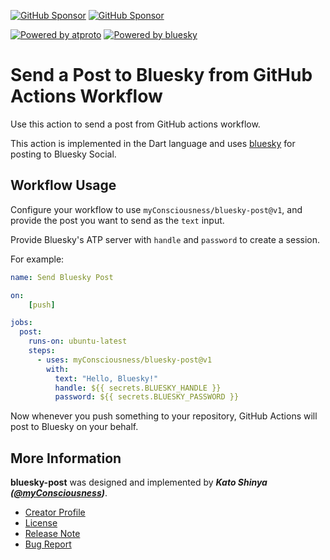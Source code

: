 [![GitHub Sponsor](https://img.shields.io/static/v1?label=Sponsor&message=%E2%9D%A4&logo=GitHub&color=ff69b4)](https://github.com/sponsors/myConsciousness)
[![GitHub Sponsor](https://img.shields.io/static/v1?label=Maintainer&message=myConsciousness&logo=GitHub&color=00acee)](https://github.com/myConsciousness)

[![Powered by atproto](https://img.shields.io/badge/Powered%20by-atproto-00acee.svg)](https://github.com/myConsciousness/atproto.dart/tree/main/packages/atproto)
[![Powered by bluesky](https://img.shields.io/badge/Powered%20by-bluesky-00acee.svg)](https://github.com/myConsciousness/atproto.dart/tree/main/packages/bluesky)

# Send a Post to Bluesky from GitHub Actions Workflow

Use this action to send a post from GitHub actions workflow.

This action is implemented in the Dart language and uses [bluesky](https://github.com/myConsciousness/atproto.dart/tree/main/packages/bluesky) for posting to Bluesky Social.

## Workflow Usage

Configure your workflow to use `myConsciousness/bluesky-post@v1`,
and provide the post you want to send as the `text` input.

Provide Bluesky's ATP server with `handle` and `password` to create a session.

For example:

```yml
name: Send Bluesky Post

on:
    [push]

jobs:
  post:
    runs-on: ubuntu-latest
    steps:
      - uses: myConsciousness/bluesky-post@v1
        with:
          text: "Hello, Bluesky!"
          handle: ${{ secrets.BLUESKY_HANDLE }}
          password: ${{ secrets.BLUESKY_PASSWORD }}
```

Now whenever you push something to your repository, GitHub Actions
will post to Bluesky on your behalf.

## More Information

**bluesky-post** was designed and implemented by **_Kato Shinya ([@myConsciousness](https://github.com/myConsciousness))_**.

- [Creator Profile](https://github.com/myConsciousness)
- [License](https://github.com/myConsciousness/atproto.dart/blob/main/LICENSE)
- [Release Note](https://github.com/myConsciousness/atproto.dart/releases)
- [Bug Report](https://github.com/myConsciousness/atproto.dart/issues)

